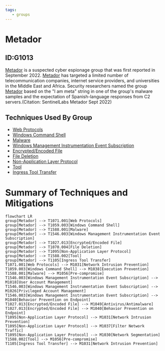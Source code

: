 ```yaml
---
tags:
   - groups
---
```

# Metador
## ID:G1013
[Metador](/mitre/groups/G1013) is a suspected cyber espionage group that was first reported in September 2022. [Metador](/mitre/groups/G1013) has targeted a limited number of telecommunication companies, internet service providers, and universities in the Middle East and Africa. Security researchers named the group [Metador](/mitre/groups/G1013) based on the "I am meta" string in one of the group's malware samples and the expectation of Spanish-language responses from C2 servers.(Citation: SentinelLabs Metador Sept 2022)
## Techniques Used By Group
* [Web Protocols](/mitre/techniques/T1071/001)
* [Windows Command Shell](/mitre/techniques/T1059/003)
* [Malware](/mitre/techniques/T1588/001)
* [Windows Management Instrumentation Event Subscription](/mitre/techniques/T1546/003)
* [Encrypted/Encoded File](/mitre/techniques/T1027/013)
* [File Deletion](/mitre/techniques/T1070/004)
* [Non-Application Layer Protocol](/mitre/techniques/T1095)
* [Tool](/mitre/techniques/T1588/002)
* [Ingress Tool Transfer](/mitre/techniques/T1105)

# Summary of Techniques and Mitigations
```mermaid
flowchart LR
group[Metador] --> T1071.001[Web Protocols]
group[Metador] --> T1059.003[Windows Command Shell]
group[Metador] --> T1588.001[Malware]
group[Metador] --> T1546.003[Windows Management Instrumentation Event Subscription]
group[Metador] --> T1027.013[Encrypted/Encoded File]
group[Metador] --> T1070.004[File Deletion]
group[Metador] --> T1095[Non-Application Layer Protocol]
group[Metador] --> T1588.002[Tool]
group[Metador] --> T1105[Ingress Tool Transfer]
T1071.001[Web Protocols] --> M1031[Network Intrusion Prevention]
T1059.003[Windows Command Shell] --> M1038[Execution Prevention]
T1588.001[Malware] --> M1056[Pre-compromise]
T1546.003[Windows Management Instrumentation Event Subscription] --> M1018[User Account Management]
T1546.003[Windows Management Instrumentation Event Subscription] --> M1026[Privileged Account Management]
T1546.003[Windows Management Instrumentation Event Subscription] --> M1040[Behavior Prevention on Endpoint]
T1027.013[Encrypted/Encoded File] --> M1049[Antivirus/Antimalware]
T1027.013[Encrypted/Encoded File] --> M1040[Behavior Prevention on Endpoint]
T1095[Non-Application Layer Protocol] --> M1031[Network Intrusion Prevention]
T1095[Non-Application Layer Protocol] --> M1037[Filter Network Traffic]
T1095[Non-Application Layer Protocol] --> M1030[Network Segmentation]
T1588.002[Tool] --> M1056[Pre-compromise]
T1105[Ingress Tool Transfer] --> M1031[Network Intrusion Prevention]
```